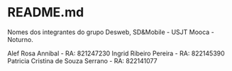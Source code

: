 # README.md
Nomes dos integrantes do grupo Desweb, SD&Mobile - USJT Mooca - Noturno.

Alef Rosa Annibal - RA: 821247230
Ingrid Ribeiro Pereira - RA: 822145390
Patricia Cristina de Souza Serrano - RA: 822141077
